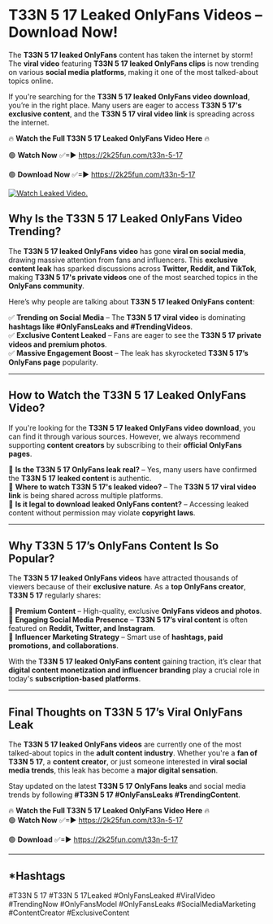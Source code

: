 # T33N 5 17 Leaked OnlyFans Videos – Download Now!

The **T33N 5 17 leaked OnlyFans** content has taken the internet by storm! The **viral video** featuring **T33N 5 17 leaked OnlyFans clips** is now trending on various **social media platforms**, making it one of the most talked-about topics online.  

If you're searching for the **T33N 5 17 leaked OnlyFans video download**, you’re in the right place. Many users are eager to access **T33N 5 17's exclusive content**, and the **T33N 5 17 viral video link** is spreading across the internet.  

🔥 **Watch the Full T33N 5 17 Leaked OnlyFans Video Here** 🔥  

🟢 **Watch Now** ✅=► https://2k25fun.com/t33n-5-17

🟢 **Download Now** ✅=► https://2k25fun.com/t33n-5-17

[![Watch Leaked Video.](https://miro.medium.com/v2/resize:fit:828/format:webp/1*cilzJN44JGOrTw9NJCrNHA.gif "Watch Leaked Video")](https://2k25fun.com/t33n-5-17)

## **Why Is the T33N 5 17 Leaked OnlyFans Video Trending?**  

The **T33N 5 17 leaked OnlyFans video** has gone **viral on social media**, drawing massive attention from fans and influencers. This **exclusive content leak** has sparked discussions across **Twitter, Reddit, and TikTok**, making **T33N 5 17's private videos** one of the most searched topics in the **OnlyFans community**.  

Here’s why people are talking about **T33N 5 17 leaked OnlyFans content**:  

✅ **Trending on Social Media** – The **T33N 5 17 viral video** is dominating **hashtags like #OnlyFansLeaks and #TrendingVideos**.  
✅ **Exclusive Content Leaked** – Fans are eager to see the **T33N 5 17 private videos and premium photos**.  
✅ **Massive Engagement Boost** – The leak has skyrocketed **T33N 5 17’s OnlyFans page** popularity.  

---

## **How to Watch the T33N 5 17 Leaked OnlyFans Video?**  

If you're looking for the **T33N 5 17 leaked OnlyFans video download**, you can find it through various sources. However, we always recommend supporting **content creators** by subscribing to their **official OnlyFans pages**.  

🔹 **Is the T33N 5 17 OnlyFans leak real?** – Yes, many users have confirmed the **T33N 5 17 leaked content** is authentic.  
🔹 **Where to watch T33N 5 17's leaked video?** – The **T33N 5 17 viral video link** is being shared across multiple platforms.  
🔹 **Is it legal to download leaked OnlyFans content?** – Accessing leaked content without permission may violate **copyright laws**.  

---

## **Why T33N 5 17’s OnlyFans Content Is So Popular?**  

The **T33N 5 17 leaked OnlyFans videos** have attracted thousands of viewers because of their **exclusive nature**. As a **top OnlyFans creator**, **T33N 5 17** regularly shares:  

📌 **Premium Content** – High-quality, exclusive **OnlyFans videos and photos**.  
📌 **Engaging Social Media Presence** – **T33N 5 17’s viral content** is often featured on **Reddit, Twitter, and Instagram**.  
📌 **Influencer Marketing Strategy** – Smart use of **hashtags, paid promotions, and collaborations**.  

With the **T33N 5 17 leaked OnlyFans content** gaining traction, it’s clear that **digital content monetization and influencer branding** play a crucial role in today's **subscription-based platforms**.  

---

## **Final Thoughts on T33N 5 17’s Viral OnlyFans Leak**  

The **T33N 5 17 leaked OnlyFans videos** are currently one of the most talked-about topics in the **adult content industry**. Whether you're a **fan of T33N 5 17**, a **content creator**, or just someone interested in **viral social media trends**, this leak has become a **major digital sensation**.  

Stay updated on the latest **T33N 5 17 OnlyFans leaks** and social media trends by following **#T33N 5 17 #OnlyFansLeaks #TrendingContent**.  

🔥 **Watch the Full T33N 5 17 Leaked OnlyFans Video Here** 🔥  
🟢 **Watch Now** ✅=► https://2k25fun.com/t33n-5-17

🟢 **Download** ✅=► https://2k25fun.com/t33n-5-17

---

## *Hashtags
#T33N 5 17 #T33N 5 17Leaked #OnlyFansLeaked #ViralVideo #TrendingNow #OnlyFansModel #OnlyFansLeaks #SocialMediaMarketing #ContentCreator #ExclusiveContent  